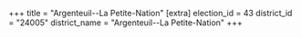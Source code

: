 +++
title = "Argenteuil--La Petite-Nation"
[extra]
election_id = 43
district_id = "24005"
district_name = "Argenteuil--La Petite-Nation"
+++
